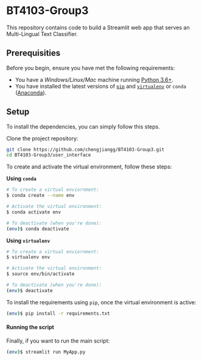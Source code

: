 # BT4103-Group3

<!-- Project description -->
This repository contains code to build a Streamlit web app that serves an Multi-Lingual Text Classifier.

## Prerequisities

Before you begin, ensure you have met the following requirements:

* You have a _Windows/Linux/Mac_ machine running [Python 3.6+](https://www.python.org/).
* You have installed the latest versions of [`pip`](https://pip.pypa.io/en/stable/installing/) and [`virtualenv`](https://virtualenv.pypa.io/en/stable/installation/) or `conda` ([Anaconda](https://www.anaconda.com/distribution/)).


## Setup

To install the dependencies, you can simply follow this steps.

Clone the project repository:
```bash
git clone https://github.com/chengjiangg/BT4103-Group3.git
cd BT4103-Group3/user_interface
```

To create and activate the virtual environment, follow these steps:

**Using `conda`**

```bash
# To create a virtual enviornment:
$ conda create --name env

# Activate the virtual environment:
$ conda activate env

# To deactivate (when you're done):
(env)$ conda deactivate
```

**Using `virtualenv`**

```bash
# To create a virtual enviornment:
$ virtualenv env

# Activate the virtual environment:
$ source env/bin/activate

# To deactivate (when you're done):
(env)$ deactivate
```

To install the requirements using `pip`, once the virtual environment is active:
```bash
(env)$ pip install -r requirements.txt
```

#### Running the script

Finally, if you want to run the main script:
```bash
(env)$ streamlit run MyApp.py
```

